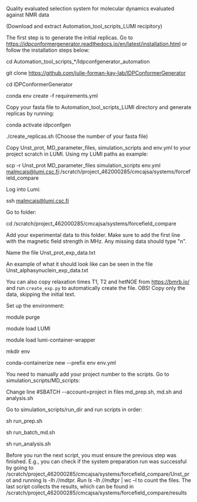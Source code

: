 Quality evaluated selection system for molecular dynamics evaluated against NMR data

(Download and extract Automation_tool_scripts_LUMI recipitory) 


The first step is to generate the initial replicas. Go to https://idpconformergenerator.readthedocs.io/en/latest/installation.html or follow the installation steps below: 
 

cd Automation_tool_scripts_*/Idpconfgenerator_automation

git clone https://github.com/julie-forman-kay-lab/IDPConformerGenerator 

cd IDPConformerGenerator 

conda env create -f requirements.yml 



Copy your fasta file to Automation_tool_scripts_LUMI directory and generate replicas by running: 

conda activate idpconfgen 


./create_replicas.sh (Choose the number of your fasta file) 



Copy Unst_prot, MD_parameter_files, simulation_scripts and env.yml to your project scratch in LUMI. Using my LUMI paths as example:


scp -r Unst_prot MD_parameter_files simulation_scripts env.yml malmcajs@lumi.csc.fi:/scratch/project_462000285/cmcajsa/systems/forcefield_compare 


Log into Lumi: 

ssh malmcajs@lumi.csc.fi 


Go to folder: 

cd /scratch/project_462000285/cmcajsa/systems/forcefield_compare


Add your experimental data to this folder. Make sure to add the first line with the magnetic field strength in MHz. Any missing data should type "n". 

Name the file Unst_prot_exp_data.txt

An example of what it should look like can be seen in the file Unst_alphasynuclein_exp_data.txt

You can also copy relaxation times T1, T2 and hetNOE from https://bmrb.io/ and run `create_exp.py` to automatically create the file. OBS! Copy only the data, skipping the initial text.


Set up the environment:
 
module purge

module load LUMI

module load lumi-container-wrapper

mkdir env

conda-containerize new --prefix env env.yml


You need to manually add your project number to the scripts. Go to simulation_scripts/MD_scripts:

Change line #SBATCH --account=project in files md_prep.sh, md.sh and analysis.sh


Go to simulation_scripts/run_dir and run scripts in order:

sh run_prep.sh 

sh run_batch_md.sh 

sh run_analysis.sh 


Before you run the next script, you must ensure the previous step was finished. E.g., you can check if the system preparation run was successful by going to /scratch/project_462000285/cmcajsa/systems/forcefield_compare/Unst_prot and running ls -lh */*/md*tpr. Run ls -lh */*/md*tpr | wc –l to count the files. The last script collects the results, which can be found in /scratch/project_462000285/cmcajsa/systems/forcefield_compare/results  
